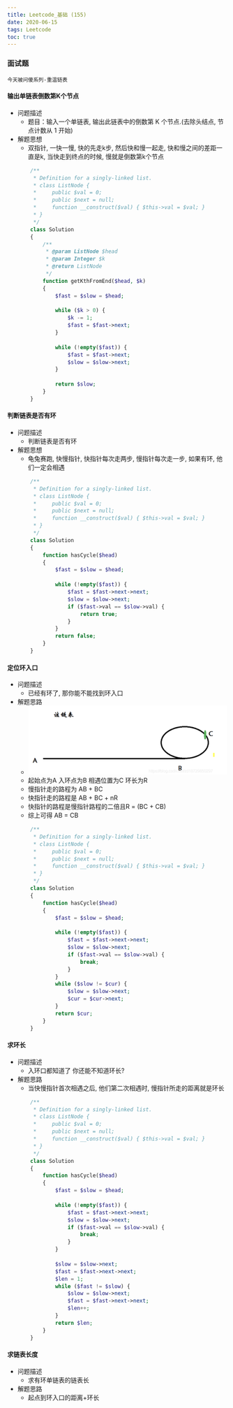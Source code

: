```yaml
---
title: Leetcode_基础 (155)
date: 2020-06-15
tags: Leetcode
toc: true
---
```


### 面试题
    今天被问傻系列-重温链表

<!-- more -->

#### 输出单链表倒数第K个节点
- 问题描述
    * 题目：输入一个单链表, 输出此链表中的倒数第 K 个节点.(去除头结点, 节点计数从 1 开始)
- 解题思想
    * 双指针, 一快一慢, 快的先走k步, 然后快和慢一起走, 快和慢之间的差距一直是k, 当快走到终点的时候, 慢就是倒数第k个节点
    ```php
        /**
         * Definition for a singly-linked list.
         * class ListNode {
         *     public $val = 0;
         *     public $next = null;
         *     function __construct($val) { $this->val = $val; }
         * }
         */
        class Solution 
        {
            /**
             * @param ListNode $head
             * @param Integer $k
             * @return ListNode
             */
            function getKthFromEnd($head, $k) 
            {
                $fast = $slow = $head;

                while ($k > 0) {
                    $k -= 1;
                    $fast = $fast->next;
                }

                while (!empty($fast)) {
                    $fast = $fast->next;
                    $slow = $slow->next;
                }

                return $slow;
            }
        }
    ```

#### 判断链表是否有环
- 问题描述
    * 判断链表是否有环
- 解题思想
    * 龟兔赛跑, 快慢指针, 快指针每次走两步,  慢指针每次走一步,  如果有环, 他们一定会相遇
    ```php
        /**
         * Definition for a singly-linked list.
         * class ListNode {
         *     public $val = 0;
         *     public $next = null;
         *     function __construct($val) { $this->val = $val; }
         * }
         */
        class Solution 
        {
            function hasCycle($head) 
            {
                $fast = $slow = $head;

                while (!empty($fast)) {
                    $fast = $fast->next->next;
                    $slow = $slow->next;
                    if ($fast->val == $slow->val) {
                        return true;
                    }
                }
                return false;
            }
        }
    ```

#### 定位环入口
- 问题描述
    * 已经有环了,  那你能不能找到环入口
- 解题思路
    * ![环状链表示意图](/img/20200615_1.png)
    * 起始点为A 入环点为B 相遇位置为C 环长为R
    * 慢指针走的路程为 AB + BC
    * 快指针走的路程是 AB + BC + nR
    * 快指针的路程是慢指针路程的二倍且R = (BC + CB)
    * 综上可得 AB = CB
    ```php
        /**
         * Definition for a singly-linked list.
         * class ListNode {
         *     public $val = 0;
         *     public $next = null;
         *     function __construct($val) { $this->val = $val; }
         * }
         */
        class Solution 
        {
            function hasCycle($head) 
            {
                $fast = $slow = $head;

                while (!empty($fast)) {
                    $fast = $fast->next->next;
                    $slow = $slow->next;
                    if ($fast->val == $slow->val) {
                        break;
                    }
                }
                while ($slow != $cur) {
                    $slow = $slow->next;
                    $cur = $cur->next;
                }
                return $cur;
            }
        }
    ```

#### 求环长
- 问题描述
    * 入环口都知道了 你还能不知道环长?
- 解题思路
    * 当快慢指针首次相遇之后, 他们第二次相遇时,  慢指针所走的距离就是环长
    ```php
        /**
         * Definition for a singly-linked list.
         * class ListNode {
         *     public $val = 0;
         *     public $next = null;
         *     function __construct($val) { $this->val = $val; }
         * }
         */
        class Solution 
        {
            function hasCycle($head) 
            {
                $fast = $slow = $head;

                while (!empty($fast)) {
                    $fast = $fast->next->next;
                    $slow = $slow->next;
                    if ($fast->val == $slow->val) {
                        break;
                    }
                }
                
                $slow = $slow->next;
                $fast = $fast->next->next;
                $len = 1;
                while ($fast != $slow) {
                    $slow = $slow->next;
                    $fast = $fast->next->next;
                    $len++;
                }
                return $len;
            }
        }
    ```

#### 求链表长度
- 问题描述
    * 求有环单链表的链表长
- 解题思路
    * 起点到环入口的距离+环长





